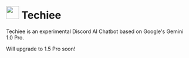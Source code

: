 # <img src="https://github.com/MerBudd/Techiee/assets/82082386/43cc9180-c22f-4418-8949-9834a5066089" width=35 height=35> Techiee

Techiee is an experimental Discord AI Chatbot based on Google's Gemini 1.0 Pro.

Will upgrade to 1.5 Pro soon!
